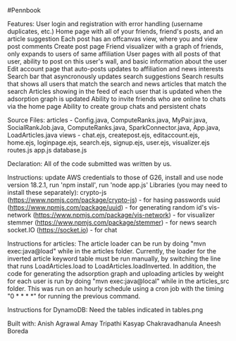 #Pennbook


Features:
User login and registration with error handling (username duplicates, etc.)
Home page with all of your friends, friend's posts, and an article suggestion
Each post has an offcanvas view, where you and view post comments
Create post page
Friend visualizer with a graph of friends, only expands to users of same affiliation
User pages with all posts of that user, ability to post on this user's wall, and basic information about the user
Edit account page that auto-posts updates to affiliation and news interests
Search bar that asyncronously updates search suggestions
Search results that shows all users that match the search and news articles that match the search
Articles showing in the feed of each user that is updated when the adsorption graph is updated
Ability to invite friends who are online to chats via the home page
Ability to create group chats and persistent chats

Source Files:
articles - Config.java, ComputeRanks.java, MyPair.java, SocialRankJob.java, ComputeRanks.java, SparkConnector.java, App.java, LoadArticles.java
views - chat.ejs, createpost.ejs, editaccount.ejs, home.ejs, loginpage.ejs, search.ejs, signup.ejs, user.ejs, visualizer.ejs
routes.js
app.js
database.js

Declaration: All of the code submitted was written by us.

Instructions: update AWS credentials to those of G26, install and use node version 18.2.1, run 'npm install', run 'node app.js'
Libraries (you may need to install these separately):
crypto-js (https://www.npmjs.com/package/crypto-js) - for hasing passwords
uuid (https://www.npmjs.com/package/uuid) - for generating random id's
vis-network (https://www.npmjs.com/package/vis-network) - for visualizer
stemmer (https://www.npmjs.com/package/stemmer) - for news search
socket.IO (https://socket.io) - for chat

Instructions for articles:
The article loader can be run by doing "mvn exec:java@load" while in the articles folder. Currently, the loader for the inverted article keyword table must be run manually, by switching the line that runs LoadArticles.load to LoadArticles.loadInverted.
In addition, the code for generating the adsorption graph and uploading articles by weight for each user is run by doing "mvn exec:java@local" while in the articles_src folder. This was run on an hourly schedule using a cron job with the timing "0 * * * *" for running the previous command.

Instructions for DynamoDB: Need the tables indicated in tables.png

Built with:
Anish Agrawal
Amay Tripathi 
Kasyap Chakravadhanula 
Aneesh Boreda 
